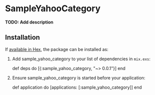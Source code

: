# SampleYahooCategory

**TODO: Add description**

## Installation

If [available in Hex](https://hex.pm/docs/publish), the package can be installed as:

  1. Add sample_yahoo_category to your list of dependencies in `mix.exs`:

        def deps do
          [{:sample_yahoo_category, "~> 0.0.1"}]
        end

  2. Ensure sample_yahoo_category is started before your application:

        def application do
          [applications: [:sample_yahoo_category]]
        end
